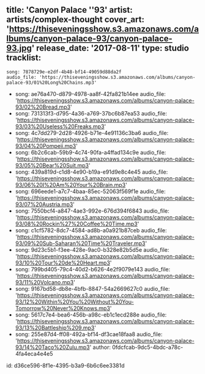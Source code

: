 title: 'Canyon Palace ''93'
artist: artists/complex-thought
cover_art: 'https://thiseveningsshow.s3.amazonaws.com/albums/canyon-palace-93/canyon-palace-93.jpg'
release_date: '2017-08-11'
type: studio
tracklist:
  -
    song: 7878729e-e2df-4b48-bf14-49059d88da2f
    audio_file: 'https://thiseveningsshow.s3.amazonaws.com/albums/canyon-palace-93/01%20Long%20Chains.mp3'
  -
    song: ae76a470-d879-4978-aa8f-42fa821b14ee
    audio_file: 'https://thiseveningsshow.s3.amazonaws.com/albums/canyon-palace-93/02%20Bread.mp3'
  -
    song: 731313f3-d795-4a36-a769-37bc6b87ea53
    audio_file: 'https://thiseveningsshow.s3.amazonaws.com/albums/canyon-palace-93/03%20Useless%20Freaks.mp3'
  -
    song: 4c7dd279-2d28-4926-b71e-4e91136c3ba6
    audio_file: 'https://thiseveningsshow.s3.amazonaws.com/albums/canyon-palace-93/04%20Pompeii.mp3'
  -
    song: 6b2c6cab-59b9-4c74-90fa-a4ffad134c9e
    audio_file: 'https://thiseveningsshow.s3.amazonaws.com/albums/canyon-palace-93/05%20Bear%20Suit.mp3'
  -
    song: 439a819d-c1d8-4e90-b19a-e91d9e8c4e45
    audio_file: 'https://thiseveningsshow.s3.amazonaws.com/albums/canyon-palace-93/06%20I%20Am%20Your%20Brain.mp3'
  -
    song: 696eede1-a7c7-4baa-85ec-52063f569f1e
    audio_file: 'https://thiseveningsshow.s3.amazonaws.com/albums/canyon-palace-93/07%20Austria.mp3'
  -
    song: 7550bcf4-a847-4ae3-992e-676d394f6843
    audio_file: 'https://thiseveningsshow.s3.amazonaws.com/albums/canyon-palace-93/08%20Rockin%27%20Coffee%20Time.mp3'
  -
    song: c1cf5782-8dc7-4584-ad8b-a0a921b87ceb
    audio_file: 'https://thiseveningsshow.s3.amazonaws.com/albums/canyon-palace-93/09%20Sub-Saharan%20Time%20Traveler.mp3'
  -
    song: 9d23c5b1-f3ee-428e-9ac0-b328e82b5d5e
    audio_file: 'https://thiseveningsshow.s3.amazonaws.com/albums/canyon-palace-93/10%20Tour%20de%20Heart.mp3'
  -
    song: 799bd405-79c4-40d2-b626-4e2f9079e143
    audio_file: 'https://thiseveningsshow.s3.amazonaws.com/albums/canyon-palace-93/11%20Volcano.mp3'
  -
    song: 9167bd58-db8e-4bfb-8847-54a2669627c0
    audio_file: 'https://thiseveningsshow.s3.amazonaws.com/albums/canyon-palace-93/12%20Within%20You%20Without%20You-Tomorrow%20Never%20Knows.mp3'
  -
    song: 5617c7e4-bea6-456b-a98c-eb1c1ecd288e
    audio_file: 'https://thiseveningsshow.s3.amazonaws.com/albums/canyon-palace-93/13%20Battleship%209.mp3'
  -
    song: 255e87d4-ff08-492a-bf14-df3cae18faa8
    audio_file: 'https://thiseveningsshow.s3.amazonaws.com/albums/canyon-palace-93/14%20Taco%20Zulu.mp3'
author: 0fdcfcab-9dc5-4bdc-a78c-4fa4eca4e4e5

id: d36ce596-8f1e-4395-b3a9-6b6c6ee3381d
